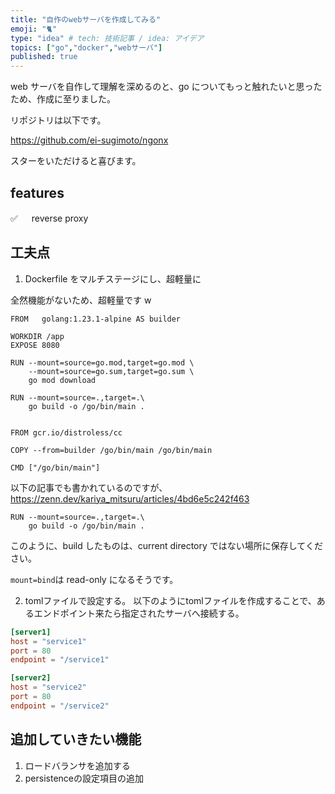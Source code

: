 ```yaml
---
title: "自作のwebサーバを作成してみる"
emoji: "🐈"
type: "idea" # tech: 技術記事 / idea: アイデア
topics: ["go","docker","webサーバ"]
published: true
---
```


web サーバを自作して理解を深めるのと、go についてもっと触れたいと思ったため、作成に至りました。

リポジトリは以下です。

https://github.com/ei-sugimoto/ngonx

スターをいただけると喜びます。

## features

✅ 　 reverse proxy

## 工夫点

1. Dockerfile をマルチステージにし、超軽量に

全然機能がないため、超軽量です w

```Docker
FROM   golang:1.23.1-alpine AS builder

WORKDIR /app
EXPOSE 8080

RUN --mount=source=go.mod,target=go.mod \
    --mount=source=go.sum,target=go.sum \
    go mod download

RUN --mount=source=.,target=.\
    go build -o /go/bin/main .


FROM gcr.io/distroless/cc

COPY --from=builder /go/bin/main /go/bin/main

CMD ["/go/bin/main"]
```

以下の記事でも書かれているのですが、
https://zenn.dev/kariya_mitsuru/articles/4bd6e5c242f463

```Docker
RUN --mount=source=.,target=.\
    go build -o /go/bin/main .
```

このように、build したものは、current directory ではない場所に保存してください。

`mount=bind`は read-only になるそうです。

2. tomlファイルで設定する。
以下のようにtomlファイルを作成することで、あるエンドポイント来たら指定されたサーバへ接続する。
```toml:example.toml
[server1]
host = "service1"
port = 80
endpoint = "/service1"

[server2]
host = "service2"
port = 80
endpoint = "/service2"
```
## 追加していきたい機能
1. ロードバランサを追加する
2. persistenceの設定項目の追加
